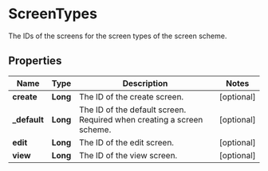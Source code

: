 

# ScreenTypes

The IDs of the screens for the screen types of the screen scheme.

## Properties

| Name | Type | Description | Notes |
|------------ | ------------- | ------------- | -------------|
|**create** | **Long** | The ID of the create screen. |  [optional] |
|**_default** | **Long** | The ID of the default screen. Required when creating a screen scheme. |  [optional] |
|**edit** | **Long** | The ID of the edit screen. |  [optional] |
|**view** | **Long** | The ID of the view screen. |  [optional] |



